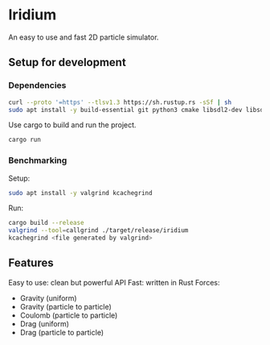 # Iridium

An easy to use and fast 2D particle simulator.

## Setup for development

### Dependencies

```sh
curl --proto '=https' --tlsv1.3 https://sh.rustup.rs -sSf | sh
sudo apt install -y build-essential git python3 cmake libsdl2-dev libsdl2-image-dev libsdl2-ttf-dev libsdl2-mixer-dev libsdl2-gfx-dev libvulkan-dev vulkan-tools
```

Use cargo to build and run the project.

```sh
cargo run
```

### Benchmarking

Setup:
```sh
sudo apt install -y valgrind kcachegrind
```

Run:
```sh
cargo build --release
valgrind --tool=callgrind ./target/release/iridium
kcachegrind <file generated by valgrind>
```

## Features

Easy to use: clean but powerful API
Fast: written in Rust
Forces:
- Gravity (uniform) 
- Gravity (particle to particle)
- Coulomb (particle to particle)
- Drag (uniform)
- Drag (particle to particle)
